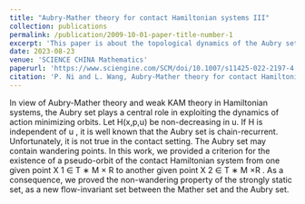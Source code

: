```yaml
---
title: "Aubry-Mather theory for contact Hamiltonian systems III"
collection: publications
permalink: /publication/2009-10-01-paper-title-number-1
excerpt: 'This paper is about the topological dynamics of the Aubry sets for contact Hamiltonian systems.'
date: 2023-08-23
venue: 'SCIENCE CHINA Mathematics'
paperurl: 'https://www.sciengine.com/SCM/doi/10.1007/s11425-022-2197-4'
citation: 'P. Ni and L. Wang, Aubry-Mather theory for contact Hamiltonian systems III, SCIENCE CHINA Mathematics, uplished online, 2023.'
---
```


In view of Aubry-Mather theory and weak KAM theory in Hamiltonian systems, the Aubry set plays a central role in exploiting the dynamics of action minimizing orbits. Let H(x,p,u) be non-decreasing in u. If H is independent of u , it is well known that the Aubry set is chain-recurrent. Unfortunately, it is not true in the contact setting. The Aubry set may contain wandering points. In this work, we provided a criterion for the existence of a pseudo-orbit of the contact Hamiltonian system from one given point X 1 ∈ T ∗ M × R to another given point
X 2 ∈ T ∗ M ×R . As a consequence, we proved the non-wandering property of the strongly static set, as a new flow-invariant set between the Mather set and the Aubry set.
